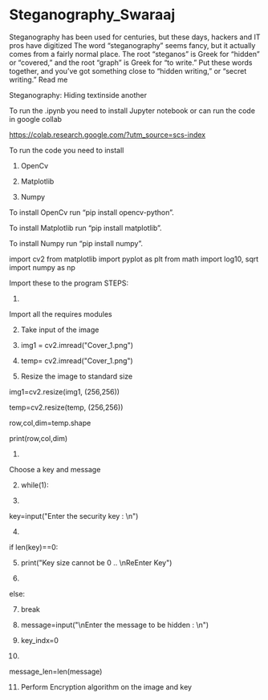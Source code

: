 # Steganography_Swaraaj
Steganography has been used for centuries, but these days, hackers and IT pros have digitized The word “steganography” seems fancy, but it actually comes from a fairly normal place. The root “steganos” is Greek for “hidden” or “covered,” and the root “graph” is Greek for “to write.” Put these words together, and you’ve got something close to “hidden writing,” or “secret writing.”
Read me 

Steganography: Hiding textinside another

To run the .ipynb
you need to install Jupyter notebook or can run the code in google collab

https://colab.research.google.com/?utm_source=scs-index

To run the code
you need to install 



1.    OpenCv

2.    Matplotlib

3.    Numpy







To install OpenCv
run   “pip install opencv-python”.



To install Matplotlib run   “pip install matplotlib”.



To install Numpy run   “pip install numpy”.

import cv2
from matplotlib import pyplot as plt
from math import log10, sqrt 
import numpy as np



Import these to
the program
STEPS: 



1.    
Import
all the requires modules



2.  Take input of the image



3.  img1
= cv2.imread("Cover_1.png")



4.  temp=
cv2.imread("Cover_1.png")
1.  Resize the image to standard size



 



img1=cv2.resize(img1,
(256,256))



temp=cv2.resize(temp,
(256,256))



row,col,dim=temp.shape



print(row,col,dim)



1.    
Choose
a key and message



2.  while(1):



3.   
  key=input("Enter the security key :
\n")



4.   
  if len(key)==0:



5.   
      print("Key size cannot be 0 ..
\nReEnter Key")



6.   
  else:



7.   
      break



8.  message=input("\nEnter
the message to be hidden : \n")



9.  key_indx=0



10.        
message_len=len(message)



                                                     



11.  Perform Encryption algorithm on the
image and key





 
